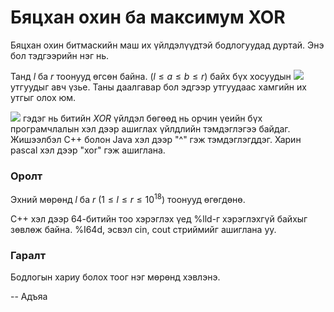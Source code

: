 Бяцхан охин ба максимум XOR
===========================
Бяцхан охин битмаскийн маш их үйлдэлүүдтэй бодлогуудад дуртай. Энэ бол
тэдгээрийн нэг нь.

Танд $l$ ба $r$ тоонууд өгсөн байна. ($l ≤ a ≤ b ≤ r)$ байх бүх хосуудын ![][1]
утгуудыг авч үзье. Таны даалгавар бол эдгээр утгуудаас хамгийн их утгыг олох юм.

![][2] гэдэг нь битийн $XOR$ үйлдэл бөгөөд нь орчин үеийн бүх програмчлалын хэл
дээр ашиглах үйлдлийн тэмдэглэгээ байдаг. Жишээлбэл C++ болон Java хэл дээр "^"
гэж тэмдэглэгддэг. Харин pascal хэл дээр "xor" гэж ашиглана.


### Оролт
Эхний мөрөнд $l$ ба $r$ ($1 ≤ l ≤ r ≤ 10^{18}$) тоонууд өгөгдөнө.

C++ хэл дээр 64-битийн тоо хэрэглэх үед %lld-г хэрэглэхгүй байхыг зөвлөж байна.
%I64d, эсвэл cin, cout стриймийг ашиглана уу.


### Гаралт
Бодлогын хариу болох тоог нэг мөрөнд хэвлэнэ.

  [1]: http://espresso.codeforces.com/9b77fab607849cb208cd8aab633b62d894fc3358.png
  [2]: http://espresso.codeforces.com/b364f2e04c665b78b924ec10666327a4ef4635bc.png

-- Адъяа

